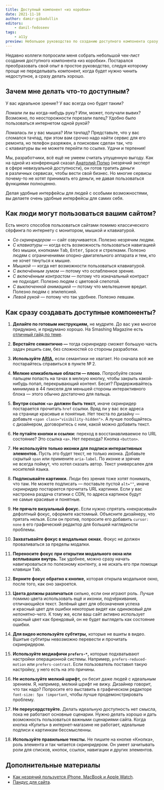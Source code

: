 ```yaml
---
title: Доступный компонент «из коробки»
date: 2021-11-18
author: damir-gibadullin
editors:
    - danil-fedoseev
tags:
    - a11y
preview: Небольшое руководство по созданию доступного компонента сразу, без необходимости переделывания.
---
```


Недавно коллеги попросили меня собрать небольшой чек-лист создания доступного компонента «из коробки». Постарался преобразовать свой опыт в простое руководство, следуя которому проще не переделывать компонент, когда будет нужно чинить недоступное, а сразу делать хорошо.

## Зачем мне делать что-то доступным?

У вас идеальное зрение? У вас всегда оно будет таким?

Ломали ли вы когда-нибудь руку? Или, может, получали вывих? Возможно, по неосторожности порезали палец? Удобно было пользоваться интернетом одной рукой?

Ломалась ли у вас мышка? Или тачпад? Представьте, что у вас сломался тачпад, при этом вам срочно надо найти сервис для его ремонта, но телефон разряжен, а поисковик сделан так, что с клавиатуры вы не можете перейти по ссылке. Удачи и терпения!

Мы, разработчики, всё ещё не умеем считать упущенную выгоду. Как на одной из конференций сказал [Анатолий Попко](http://adpopko.ru/) (незрячий эксперт в сфере невизуальной доступности), он готов тратить деньги в различных сервисах, чтобы вести свой бизнес. Но многие сервисы почему-то не хотят принимать его деньги, не давая пользоваться функциями полноценно.

Делая удобные интерфейсы для людей с особыми возможностями, вы делаете очень удобные интерфейсы для самих себя.

## Как люди могут пользоваться вашим сайтом?

Есть много способов пользоваться сайтами помимо классического сёрфинга по интернету с монитором, мышкой и клавиатурой.

- _Со скринридером —_ сайт озвучивается. Полезно незрячим людям.
- _С клавиатуры —_ когда есть возможность пользоваться навигацией без мышки, кнопками <kbd>Tab</kbd>, <kbd>Enter</kbd>, <kbd>Space</kbd> и стрелками. Полезно людям с ограничениями опорно-двигательного аппарата и тем, кто не хочет тянуться к мышке.
- _Мышкой —_ когда нет возможности пользоваться клавиатурой.
- _С включённым зумом —_ потому что ослабленное зрение.
- _С включённым контрастом —_ потому что изначальный контраст не подходит. Полезно людям с цветовой слепотой.
- _С выключенной анимацией —_ потому что мельтешение вредит. Полезно людям с эпилепсией.
- _Левой рукой —_ потому что так удобнее. Полезно левшам.

## Как сразу создавать доступные компоненты?

1. **Делайте по готовым инструкциям,** не мудрите. До вас уже многое придумано, и придумано хорошо. На Smashing Magazine есть [отличный гайд по теме](https://www.smashingmagazine.com/2021/03/complete-guide-accessible-front-end-components/).

2. **Верстайте семантично —** тогда скринридер сможет большую часть задач решить сам, без сложностей со стороны разработки.

3. **Используйте [ARIA](https://www.w3.org/WAI/standards-guidelines/aria/),** если семантики не хватает. Но сначала всё же постарайтесь справиться в пункте № 2.

4. **Мелкие кликабельные области — плохо.** Попробуйте своим пальцем попасть на тачах в мелкую кнопку, чтобы закрыть какой-нибудь попап, перекрывающий контент. Бесит? Придерживайтесь минимума в 44 пикселя для меньшей стороны интерактивного блока — этого обычно достаточно для пальца.

5. **Внутри ссылок `<a>` должен быть текст,** иначе скринридер постарается прочитать `href` ссылки. Вряд ли у вас все адреса на странице красивые и понятные. Нет текста по дизайну — добавьте `<span class="visibility-hidden">`. А лучше пообщайтесь с дизайнером, договоритесь с ним, какой можно добавить текст.

6. **Не путайте кнопки и ссылки:** переход в восстанавливаемое по URL состояние? Это ссылка `<a>`. Нет перехода? Кнопка `<button>`.

7. **Не используйте только иконки для подписи интерактивных элементов.** Пусть это будет текст, не только иконка. Добавьте скрытый `span` или примените `aria-label`. По иконке и зрячие не всегда поймут, что хотел сказать автор. Текст универсален для носителей языка.

8. **Подписывайте картинки.** Люди без зрения тоже хотят понимать, что там. Не можете подписать — поставьте пустой `alt=""`, иначе скринридер постарается прочитать URL картинки. Если у вас настроена раздача статики с CDN, то адреса картинок будут не самые красивые и понятные.

9. **Не прячьте визуальный фокус.** Если нужно спрятать «некрасивый» дефолтный фокус, оформите кастомный. Объясните дизайнеру, что прятать нельзя. Если он против, попросите его добавить `cursor: none` в его графический редактор для большей наглядности проблемы.

10. **Захватывайте фокус в модальных окнах.** Фокус не должен проваливаться за пределы модалки.

11. **Переносите фокус при открытии модального окна или всплывашки внутрь.** Так удобнее, можно сразу начать навигироваться по полезному контенту, а не искать его при помощи клавиши <kbd>Tab</kbd>.

12. **Верните фокус обратно к кнопке,** которая открыла модальное окно, после того, как оно закроется.

13. **Цвета должны различаться** сильно, если они играют роль. Лучше помимо цвета использовать ещё и иконки, подчёркивания, отличающийся текст. Зелёный цвет для обозначения успеха и красный цвет для ошибки некоторые видят как _одинаковый_ для _непонятно-чего._ К тому же, если ваш сайт активно использует красный цвет как брендовый, он не будет выглядеть как состояние ошибки.

14. **Для видео используйте субтитры,** которые не вшиты в видео. Вшитые субтитры невозможно перевести и прочитать скринридером.

15. **Используйте медиафичи `prefers-*`,** которые подхватывают настройки операционной системы. Например, `prefers-reduced-motion` или `prefers-contrast`. Если пользователь поставил такую настройку, у него есть на это причины.

16. **Не используйте мелкий шрифт,** он бесит даже людей с идеальным зрением. Я, например, мелкий шрифт не вижу. Дизайнер говорит, что так надо? Попросите его выставить в графическом редакторе `font-size: 5px !important`, чтобы лучше продемонстрировать проблему.

17. **Не переусердствуйте.** Делать идеальную доступность нет смысла, пока не работают основные сценарии. Нужно делать хорошо и дать возможность пользоваться важными сценариями сайта. Когда кнопка «Купить» в интернет-магазине не работает, идеальные подписи к картинкам бессмысленны.

18. **Используйте правильные тексты.** Не пишите на кнопке «Кнопка», роль элемента и так читается скринридером. Он умеет зачитывать роли для списков, кнопок, ссылок, навигации и других элементов.

## Дополнительные материалы

- [Как незрячий пользуется iPhone, MacBook и Apple Watch](https://youtu.be/RQiN1Hhrxu0).
- [Пандус для сайта](https://habr.com/ru/company/linka/blog/346238/).

